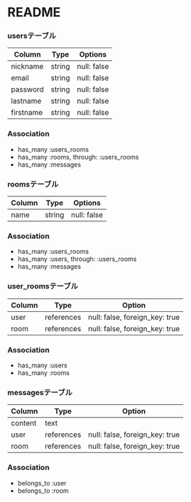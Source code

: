 # README
### usersテーブル
| Column    | Type   | Options     |
| --------- | ------ | ----------- |
| nickname  | string | null: false |
| email     | string | null: false |
| password  | string | null: false |
| lastname  | string | null: false |
| firstname | string | null: false |

### Association
- has_many :users_rooms
- has_many :rooms, through: :users_rooms
- has_many :messages

### roomsテーブル
| Column | Type   | Options     |
| ------ | ------ | ----------- |
| name   | string | null: false |

### Association
- has_many :users_rooms
- has_many :users, through: :users_rooms
- has_many :messages

### user_roomsテーブル
| Column | Type       | Option                         |
| ------ | ---------- | ------------------------------ |
| user   | references | null: false, foreign_key: true |
| room   | references | null: false, foreign_key: true |

### Association
- has_many :users
- has_many :rooms

### messagesテーブル
| Column  | Type       | Option                         |
| ------- | ---------- | ------------------------------ |
| content | text       |                                | 
| user    | references | null: false, foreign_key: true |
| room    | references | null: false, foreign_key: true |

### Association
- belongs_to :user
- belongs_to :room